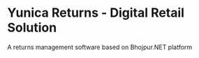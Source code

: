 # Yunica Returns - Digital Retail Solution

A returns management software based on Bhojpur.NET platform
